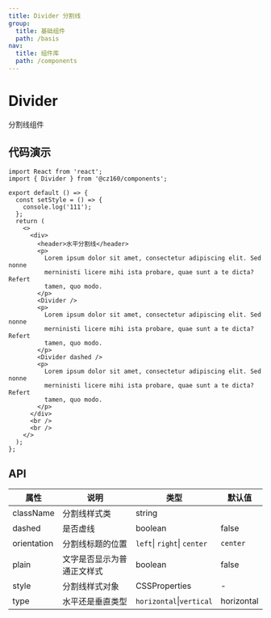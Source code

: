 ```yaml
---
title: Divider 分割线
group:
  title: 基础组件
  path: /basis
nav:
  title: 组件库
  path: /components
---
```


# Divider

分割线组件

## 代码演示

```tsx
import React from 'react';
import { Divider } from '@cz160/components';

export default () => {
  const setStyle = () => {
    console.log('111');
  };
  return (
    <>
      <div>
        <header>水平分割线</header>
        <p>
          Lorem ipsum dolor sit amet, consectetur adipiscing elit. Sed nonne
          merninisti licere mihi ista probare, quae sunt a te dicta? Refert
          tamen, quo modo.
        </p>
        <Divider />
        <p>
          Lorem ipsum dolor sit amet, consectetur adipiscing elit. Sed nonne
          merninisti licere mihi ista probare, quae sunt a te dicta? Refert
          tamen, quo modo.
        </p>
        <Divider dashed />
        <p>
          Lorem ipsum dolor sit amet, consectetur adipiscing elit. Sed nonne
          merninisti licere mihi ista probare, quae sunt a te dicta? Refert
          tamen, quo modo.
        </p>
      </div>
      <br />
      <br />
    </>
  );
};
```

<!--
<div>
      <header>带文字的分割线</header>
      <p>
      Lorem ipsum dolor sit amet, consectetur adipiscing elit. Sed nonne merninisti licere mihi ista
      probare, quae sunt a te dicta? Refert tamen, quo modo.
    </p>
    <Divider>Text</Divider>
    <p>
      Lorem ipsum dolor sit amet, consectetur adipiscing elit. Sed nonne merninisti licere mihi ista
      probare, quae sunt a te dicta? Refert tamen, quo modo.
    </p>
    <Divider orientation="left">Left Text</Divider>
    <p>
      Lorem ipsum dolor sit amet, consectetur adipiscing elit. Sed nonne merninisti licere mihi ista
      probare, quae sunt a te dicta? Refert tamen, quo modo.
    </p>
    <Divider orientation="right">Right Text</Divider>
    <p>
      Lorem ipsum dolor sit amet, consectetur adipiscing elit. Sed nonne merninisti licere mihi ista
      probare, quae sunt a te dicta? Refert tamen, quo modo.
    </p>
      </div>
       -->

## API

| 属性        | 说明                       | 类型                        | 默认值     |
| ----------- | -------------------------- | --------------------------- | ---------- |
| className   | 分割线样式类               | string                      |            |
| dashed      | 是否虚线                   | boolean                     | false      |
| orientation | 分割线标题的位置           | `left`\| `right`\| `center` | `center`   |
| plain       | 文字是否显示为普通正文样式 | boolean                     | false      |
| style       | 分割线样式对象             | CSSProperties               | -          |
| type        | 水平还是垂直类型           | `horizontal`\|`vertical`    | horizontal |
